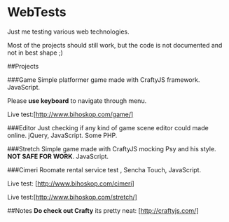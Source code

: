 WebTests
========

Just me testing various web technologies.

Most of the projects should still work, but the code is not documented and not in best shape ;)

##Projects

###Game
Simple platformer game made with CraftyJS framework. JavaScript.

Please **use keyboard** to navigate through menu.

Live test:[http://www.bihoskop.com/game/] 

###Editor
Just checking if any kind of game scene editor could made online. jQuery, JavaScript. Some PHP.

###Stretch 
Simple game made with CraftyJS mocking Psy and his style. **NOT SAFE FOR WORK**. JavaScript.

###Cimeri
Roomate rental service test , Sencha Touch, JavaScript.

Live test: [http://www.bihoskop.com/cimeri]


Live test:[http://www.bihoskop.com/stretch/]

##Notes
**Do check out Crafty** its pretty neat: [http://craftyjs.com/]